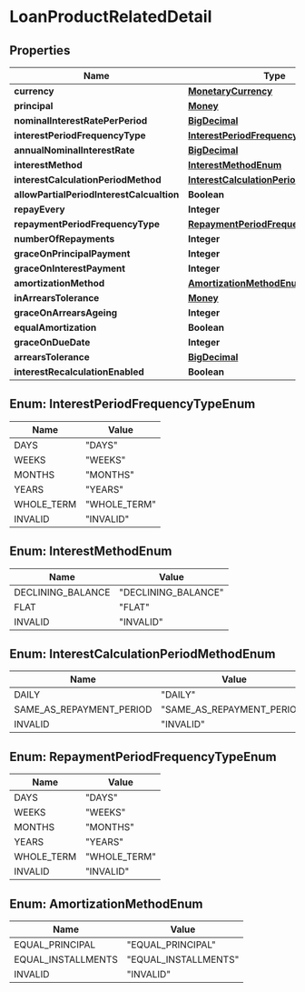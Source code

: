 
# LoanProductRelatedDetail

## Properties
Name | Type | Description | Notes
------------ | ------------- | ------------- | -------------
**currency** | [**MonetaryCurrency**](MonetaryCurrency.md) |  |  [optional]
**principal** | [**Money**](Money.md) |  |  [optional]
**nominalInterestRatePerPeriod** | [**BigDecimal**](BigDecimal.md) |  |  [optional]
**interestPeriodFrequencyType** | [**InterestPeriodFrequencyTypeEnum**](#InterestPeriodFrequencyTypeEnum) |  |  [optional]
**annualNominalInterestRate** | [**BigDecimal**](BigDecimal.md) |  |  [optional]
**interestMethod** | [**InterestMethodEnum**](#InterestMethodEnum) |  |  [optional]
**interestCalculationPeriodMethod** | [**InterestCalculationPeriodMethodEnum**](#InterestCalculationPeriodMethodEnum) |  |  [optional]
**allowPartialPeriodInterestCalcualtion** | **Boolean** |  |  [optional]
**repayEvery** | **Integer** |  |  [optional]
**repaymentPeriodFrequencyType** | [**RepaymentPeriodFrequencyTypeEnum**](#RepaymentPeriodFrequencyTypeEnum) |  |  [optional]
**numberOfRepayments** | **Integer** |  |  [optional]
**graceOnPrincipalPayment** | **Integer** |  |  [optional]
**graceOnInterestPayment** | **Integer** |  |  [optional]
**amortizationMethod** | [**AmortizationMethodEnum**](#AmortizationMethodEnum) |  |  [optional]
**inArrearsTolerance** | [**Money**](Money.md) |  |  [optional]
**graceOnArrearsAgeing** | **Integer** |  |  [optional]
**equalAmortization** | **Boolean** |  |  [optional]
**graceOnDueDate** | **Integer** |  |  [optional]
**arrearsTolerance** | [**BigDecimal**](BigDecimal.md) |  |  [optional]
**interestRecalculationEnabled** | **Boolean** |  |  [optional]


<a name="InterestPeriodFrequencyTypeEnum"></a>
## Enum: InterestPeriodFrequencyTypeEnum
Name | Value
---- | -----
DAYS | &quot;DAYS&quot;
WEEKS | &quot;WEEKS&quot;
MONTHS | &quot;MONTHS&quot;
YEARS | &quot;YEARS&quot;
WHOLE_TERM | &quot;WHOLE_TERM&quot;
INVALID | &quot;INVALID&quot;


<a name="InterestMethodEnum"></a>
## Enum: InterestMethodEnum
Name | Value
---- | -----
DECLINING_BALANCE | &quot;DECLINING_BALANCE&quot;
FLAT | &quot;FLAT&quot;
INVALID | &quot;INVALID&quot;


<a name="InterestCalculationPeriodMethodEnum"></a>
## Enum: InterestCalculationPeriodMethodEnum
Name | Value
---- | -----
DAILY | &quot;DAILY&quot;
SAME_AS_REPAYMENT_PERIOD | &quot;SAME_AS_REPAYMENT_PERIOD&quot;
INVALID | &quot;INVALID&quot;


<a name="RepaymentPeriodFrequencyTypeEnum"></a>
## Enum: RepaymentPeriodFrequencyTypeEnum
Name | Value
---- | -----
DAYS | &quot;DAYS&quot;
WEEKS | &quot;WEEKS&quot;
MONTHS | &quot;MONTHS&quot;
YEARS | &quot;YEARS&quot;
WHOLE_TERM | &quot;WHOLE_TERM&quot;
INVALID | &quot;INVALID&quot;


<a name="AmortizationMethodEnum"></a>
## Enum: AmortizationMethodEnum
Name | Value
---- | -----
EQUAL_PRINCIPAL | &quot;EQUAL_PRINCIPAL&quot;
EQUAL_INSTALLMENTS | &quot;EQUAL_INSTALLMENTS&quot;
INVALID | &quot;INVALID&quot;



